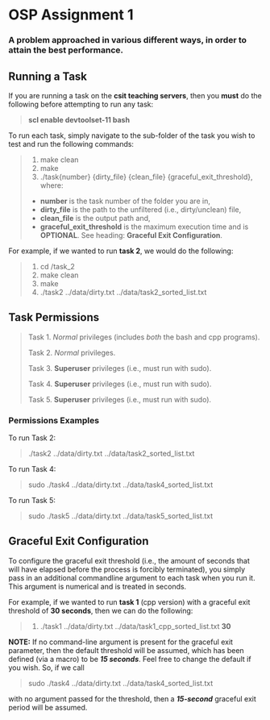 # OSP Assignment 1

### A problem approached in various different ways, in order to attain the best performance.

## Running a Task

If you are running a task on the **csit teaching servers**, then you **must** do the following before attempting to run
any task:
> **scl enable devtoolset-11 bash**

To run each task, simply navigate to the sub-folder of the task you wish to test and run the following commands:

> 1. make clean
>2. make
>3. ./task{number} {dirty_file} {clean_file} {graceful_exit_threshold}, where:
> - **number** is the task number of the folder you are in,
> - **dirty_file** is the path to the unfiltered (i.e., dirty/unclean) file,
> - **clean_file** is the output path and,
> - **graceful_exit_threshold** is the maximum execution time and is **OPTIONAL**. See heading: **Graceful Exit
    Configuration**.

For example, if we wanted to run **task 2**, we would do the following:

> 1. cd /task_2
>2. make clean
>3. make
>4. ./task2 ../data/dirty.txt ../data/task2_sorted_list.txt

## Task Permissions

> Task 1. *Normal* privileges (includes *both* the bash and cpp programs).
>
> Task 2. *Normal* privileges.
>
> Task 3. **Superuser** privileges (i.e., must run with sudo).
>
> Task 4. **Superuser** privileges (i.e., must run with sudo).
>
> Task 5. **Superuser** privileges (i.e., must run with sudo).

### Permissions Examples

To run Task 2:
> ./task2 ../data/dirty.txt ../data/task2_sorted_list.txt

To run Task 4:
> sudo ./task4 ../data/dirty.txt ../data/task4_sorted_list.txt

To run Task 5:
> sudo ./task5 ../data/dirty.txt ../data/task5_sorted_list.txt

## Graceful Exit Configuration

To configure the graceful exit threshold (i.e., the amount of seconds that will have elapsed before the process is
forcibly terminated), you simply pass in an additional commandline argument to each task when you run it. This argument
is numerical and is treated in seconds.

For example, if we wanted to run **task 1** (cpp version) with a graceful exit threshold of **30 seconds**, then we can
do
the following:

> 1. ./task1 ../data/dirty.txt ../data/task1_cpp_sorted_list.txt **30**

**NOTE:** If no command-line argument is present for the graceful exit parameter, then the default threshold will be
assumed, which has been defined (via a macro) to be _**15 seconds**_. Feel free to change the default if you wish. So,
if we call
> sudo ./task4 ../data/dirty.txt ../data/task4_sorted_list.txt

with no argument passed for the threshold, then a _**15-second**_ graceful exit period will be
assumed. 